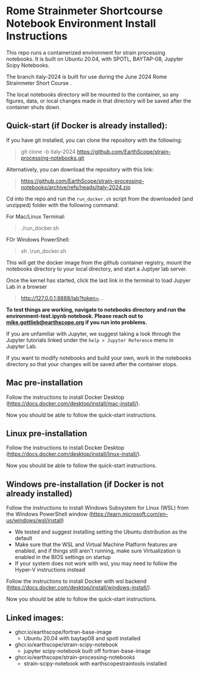 # Rome Strainmeter Shortcourse Notebook Environment Install Instructions
This repo runs a containerized environment for strain processing notebooks.  It is built on Ubuntu 20.04, with SPOTL, BAYTAP-08, Jupyter Scipy Notebooks.  

The branch italy-2024 is built for use during the June 2024 Rome Strainmeter Short Course .

The local notebooks directory will be mounted to the container, so any figures, data, or local changes made in that directory will be saved after the container shuts down.

## Quick-start (if Docker is already installed):

If you have git installed, you can clone the repository with the following:
> git clone -b italy-2024 https://github.com/EarthScope/strain-processing-notebooks.git

Alternatively, you can download the repository with this link: 
> https://github.com/EarthScope/strain-processing-notebooks/archive/refs/heads/italy-2024.zip


Cd into the repo and run the ```run_docker.sh``` script from the downloaded (and unzipped) folder with the following command: 

For Mac/Linux Terminal:
> ./run_docker.sh

FOr Windows PowerShell:
> sh .\run_docker.sh

This will get the docker image from the github container registry, mount the notebooks directory to your local directory, and start a Juptyer lab server. 

Once the kernel has started, click the last link in the terminal to load Jupyer Lab in a browser
>  http://127.0.0.1:8888/lab?token=...

**To test things are working, navigate to notebooks directory and run the environment-test.ipynb notebook.  Please reach out to mike.gottlieb@earthscope.org if you run into problems.**


If you are unfamiliar with Jupyter, we suggest taking a look through the Jupyter tutorials linked under the ```help > Jupyter Reference``` menu in Jupyter Lab. 

If you want to modify notebooks and build your own, work in the notebooks directory so that 
your changes will be saved after the container stops.

## Mac pre-installation

Follow the instructions to install Docker Desktop (https://docs.docker.com/desktop/install/mac-install/).

Now you should be able to follow the quick-start instructions.

## Linux pre-installation

Follow the instructions to install Docker Desktop  (https://docs.docker.com/desktop/install/linux-install/).

Now you should be able to follow the quick-start instructions.

## Windows pre-installation (if Docker is not already installed)

Follow the instructions to install Windows Subsystem for Linux (WSL) from the Windows PowerShell window (https://learn.microsoft.com/en-us/windows/wsl/install)
- We tested and suggest installing setting the Ubuntu distribution as the default 
- Make sure that the WSL and Virtual Machine Platform features are enabled, and if things still aren't running, make sure Virtualization is enabled in the BIOS settings on startup
- If your system does not work with wsl, you may need to follow the Hyper-V instructions instead

Follow the instructions to install Docker with wsl backend (https://docs.docker.com/desktop/install/windows-install/).

Now you should be able to follow the quick-start instructions.

## Linked images:
- ghcr.io/earthscope/fortran-base-image 
  - Ubuntu 20.04 with baytap08 and spotl installed
- ghcr.io/earthscope/strain-scipy-notebook
  - jupyter scipy-notebook built off fortran-base-image
- ghcr.io/earthscope/strain-processing-notebooks
  - strain-scipy-notebook with earthscopestraintools installed
